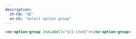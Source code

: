 ```yaml
---
description:
  zh-CN: "组"
  en-US: "Select option group"
---
```


```html
<nz-option-group [nzLabel]="${1:item}"></nz-option-group>
```
